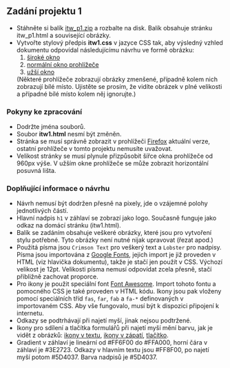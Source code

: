 <h2>Zadání projektu 1</h2>

<ul>
<li>Stáhněte si balík <a href="itw_p1.zip">itw_p1.zip</a> a rozbalte na disk. Balík obsahuje
stránku itw_p1.html a související obrázky.</li>
<li>Vytvořte stylový předpis <strong>itw1.css</strong> v jazyce CSS tak, aby
výsledný vzhled dokumentu odpovídal následujícímu návrhu ve formě obrázku:
	<ol>
	<li><a href="https://www.fit.vutbr.cz/study/courses/ITW/private/cviceni/projekt1/itw1_wide.png">široké okno</a></li>
	<li><a href="https://www.fit.vutbr.cz/study/courses/ITW/private/cviceni/projekt1/itw1_normal.png">normální okno prohlížeče</a></li>
	<li><a href="https://www.fit.vutbr.cz/study/courses/ITW/private/cviceni/projekt1/itw1_narrow.png">užší okno</a></li>
	</ol>
	(Některé prohlížeče zobrazují obrázky zmenšené, případně kolem nich zobrazují bílé místo. Ujistěte se prosím, že vidíte obrázek v plné velikosti a případné bílé místo kolem něj ignorujte.)
</li>
</ul>

<h3>Pokyny ke zpracování</h3>
<ul>
<li>Dodržte jména souborů.</li>
<li>Soubor <strong>itw1.html</strong> nesmí být změněn.</li>
<li>Stránka se musí správně zobrazit v prohlížeči <a href="https://www.mozilla.org/cs/firefox/new/">Firefox</a> aktuální verze,
ostatní prohlížeče v tomto projektu nemusíte uvažovat.</li>
<li>Velikost stránky se musí plynule přizpůsobit šířce okna prohlížeče od 960px výše. V užším okne prohlížeče se může zobrazit horizontální posuvná lišta.</li>
</ul>

<h3>Doplňující informace o návrhu</h3>
<ul>
<li>Návrh nemusí být dodržen přesně na pixely, jde o vzájemné polohy jednotlivých částí.</li>
<li>Hlavní nadpis <code>h1</code> v záhlaví se zobrazí jako logo. Současně funguje jako odkaz na domácí stránku (itw1.html).</li>
<li>Balík se zadáním obsahuje veškeré obrázky, které jsou pro vytvoření stylu potřebné. Tyto obrázky není nutné nijak upravovat (řezat apod.)</li>
<li>Použitá písma jsou <code>Crimson Text</code> pro veškerý text a <code>Lobster</code> pro nadpisy. Písma jsou importována z <a href="https://fonts.google.com/">Google Fonts</a>, jejich import je již proveden v HTML (viz hlavička dokumentu), takže je stačí jen použít v CSS. Výchozí velikost je 12pt. Velikosti písma nemusí odpovídat zcela přesně, stačí přibližně zachovat proporce.</li>
<li>Pro ikony je použit speciální font <a href="https://fontawesome.com/">Font Awesome</a>. Import tohoto fontu a pomocného CSS je také proveden v HTML kódu. Ikony jsou pak vloženy pomocí speciálních tříd <code>fas</code>, <code>far</code>, <code>fab</code> a <code>fa-*</code> definovaných v importovaném CSS. Aby vše fungovalo, musí být k dispozici připojení k internetu.</li>
<li>Odkazy se podtrhávají při najetí myší, jinak nejsou podtržené.</li>
<li>Ikony pro sdílení a tlačítka formulářů při najetí myší mění barvu, jak je vidět z obrázků:
    <a href="itw1_ic1.png">ikony v textu</a>,
    <a href="itw1_ic2.png">ikony v zápatí</a>,
    <a href="itw1_ic3.png">tlačítko</a>.</li>
<li>Gradient v záhlaví je lineární od #FF6F00 do #FFA000, horní čára v záhlaví je #3E2723. Odkazy v hlavním textu jsou #FF8F00, po najetí myší potom #5D4037. Barva nadpisů je #5D4037.</li>
</ul>
